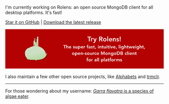 I'm currently working on Rolens: an open source MongoDB client for all desktop platforms. It's fast!

[Star it on GitHub](https://github.com/garraflavatra/rolens) | [Download the latest release](https://github.com/garraflavatra/rolens/releases/latest)

[![Rolens banner](/rolens-banner.webp)](https://garraflavatra.github.io/rolens/)

I also maintain a few other open source projects, like [Alphabets](https://github.com/garraflavatra/alphabets) and [trmclr](https://github.com/garraflavatra/trmclr).

---

For those wondering about my username: [_Garra flavatra_ is a species of algae eater](https://garraflavatra.github.io/garraflavatra.html).
